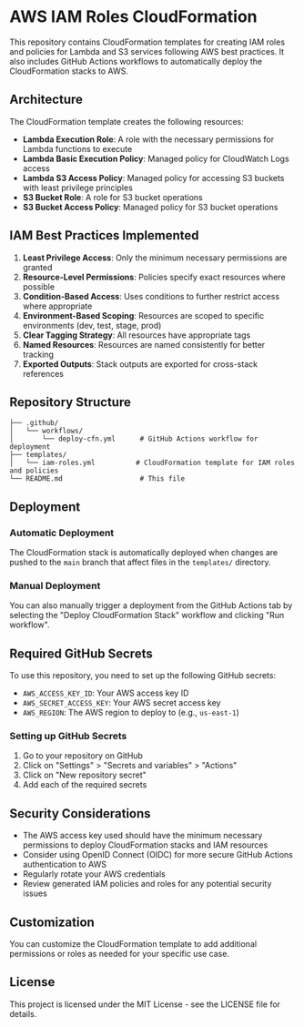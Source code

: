 # AWS IAM Roles CloudFormation

This repository contains CloudFormation templates for creating IAM roles and policies for Lambda and S3 services following AWS best practices. It also includes GitHub Actions workflows to automatically deploy the CloudFormation stacks to AWS.

## Architecture

The CloudFormation template creates the following resources:

- **Lambda Execution Role**: A role with the necessary permissions for Lambda functions to execute
- **Lambda Basic Execution Policy**: Managed policy for CloudWatch Logs access
- **Lambda S3 Access Policy**: Managed policy for accessing S3 buckets with least privilege principles
- **S3 Bucket Role**: A role for S3 bucket operations
- **S3 Bucket Access Policy**: Managed policy for S3 bucket operations

## IAM Best Practices Implemented

1. **Least Privilege Access**: Only the minimum necessary permissions are granted
2. **Resource-Level Permissions**: Policies specify exact resources where possible
3. **Condition-Based Access**: Uses conditions to further restrict access where appropriate
4. **Environment-Based Scoping**: Resources are scoped to specific environments (dev, test, stage, prod)
5. **Clear Tagging Strategy**: All resources have appropriate tags
6. **Named Resources**: Resources are named consistently for better tracking
7. **Exported Outputs**: Stack outputs are exported for cross-stack references

## Repository Structure

```
├── .github/
│   └── workflows/
│       └── deploy-cfn.yml      # GitHub Actions workflow for deployment
├── templates/
│   └── iam-roles.yml          # CloudFormation template for IAM roles and policies
└── README.md                   # This file
```

## Deployment

### Automatic Deployment

The CloudFormation stack is automatically deployed when changes are pushed to the `main` branch that affect files in the `templates/` directory.

### Manual Deployment

You can also manually trigger a deployment from the GitHub Actions tab by selecting the "Deploy CloudFormation Stack" workflow and clicking "Run workflow".

## Required GitHub Secrets

To use this repository, you need to set up the following GitHub secrets:

- `AWS_ACCESS_KEY_ID`: Your AWS access key ID
- `AWS_SECRET_ACCESS_KEY`: Your AWS secret access key
- `AWS_REGION`: The AWS region to deploy to (e.g., `us-east-1`)

### Setting up GitHub Secrets

1. Go to your repository on GitHub
2. Click on "Settings" > "Secrets and variables" > "Actions"
3. Click on "New repository secret"
4. Add each of the required secrets

## Security Considerations

- The AWS access key used should have the minimum necessary permissions to deploy CloudFormation stacks and IAM resources
- Consider using OpenID Connect (OIDC) for more secure GitHub Actions authentication to AWS
- Regularly rotate your AWS credentials
- Review generated IAM policies and roles for any potential security issues

## Customization

You can customize the CloudFormation template to add additional permissions or roles as needed for your specific use case.

## License

This project is licensed under the MIT License - see the LICENSE file for details.
